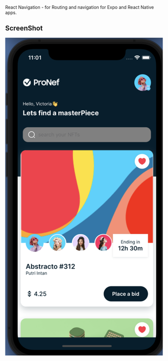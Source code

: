 React Navigation - for Routing and navigation for Expo and React Native apps.

## ScreenShot ##
![image](https://github.com/YunDobi/NFT_MarketPlace/blob/master/doc/SC.png)